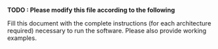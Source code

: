 **TODO : Please modify this file according to the following**

Fill this document with the complete instructions (for each architecture required) necessary to run the software.
Please also provide working examples.
